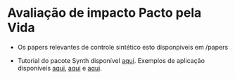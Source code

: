 # Avaliação de impacto Pacto pela Vida


* Os papers relevantes de controle sintético esto disponpiveis em /papers

* Tutorial do pacote Synth disponível [aqui](https://rpubs.com/danilofreire/synth). Exemplos de aplicação disponíveis [aqui](https://mixtape.scunning.com/10-synthetic_control), [aqui](https://lost-stats.github.io/Model_Estimation/Research_Design/synthetic_control_method.html) e [aqui](https://matheusfacure.github.io/python-causality-handbook/15-Synthetic-Control.html).
